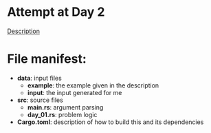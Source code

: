# Attempt at Day 2

[Description](https://adventofcode.com/2023/day/2)


# File manifest:

* __data__: input files
    + __example__: the example given in the description
    + __input__: the input generated for me
* __src__: source files
    + __main.rs__: argument parsing
    + __day_01.rs__: problem logic
* __Cargo.toml__: description of how to build this and its dependencies
